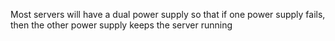 Most servers will have a dual power supply so that if one power supply fails, then the other power supply keeps the server running